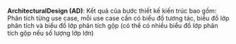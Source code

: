 **ArchitecturalDesign (AD)**: Kết quả của bước thiết kế kiến trúc bao gồm: Phân tích từng use case, mỗi use case cần có biểu đồ tương tác, biểu đồ lớp phân tích và biểu đồ lớp phân tích gộp (có thể có nhiều biểu đồ lớp phân tích gộp nếu số lượng lớp lớn)